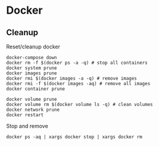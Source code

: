 # Docker

## Cleanup

Reset/cleanup docker

```shell
docker-compose down
docker rm -f $(docker ps -a -q) # stop all containers
docker system prune
docker images prune
docker rmi $(docker images -a -q) # remove images
docker rmi -f $(docker images -aq) # remove all images
docker container prune

docker volume prune
docker volume rm $(docker volume ls -q) # clean volumes
docker network prune
docker restart
```

Stop and remove

```shell
docker ps -aq | xargs docker stop | xargs docker rm
```
